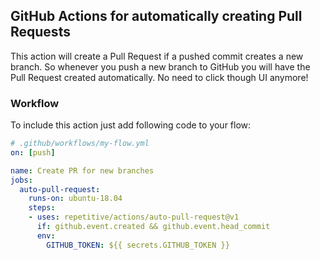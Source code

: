 ## GitHub Actions for automatically creating Pull Requests

This action will create a Pull Request if a pushed commit creates a new branch.
So whenever you push a new branch to GitHub you will have the Pull Request created
automatically. No need to click though UI anymore!


### Workflow

To include this action just add following code to your flow:

```yaml
# .github/workflows/my-flow.yml
on: [push]

name: Create PR for new branches
jobs:
  auto-pull-request:
    runs-on: ubuntu-18.04
    steps:
    - uses: repetitive/actions/auto-pull-request@v1
      if: github.event.created && github.event.head_commit
      env:
        GITHUB_TOKEN: ${{ secrets.GITHUB_TOKEN }}
```
